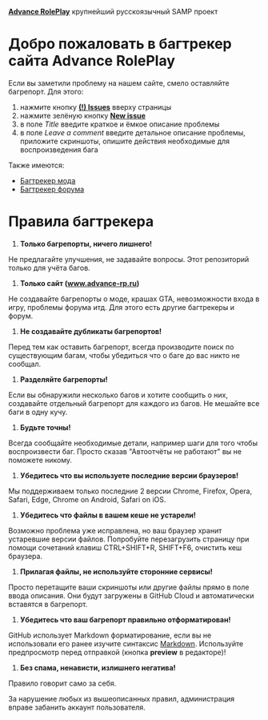 
**[Advance RolePlay](https://www.advance-rp.ru)** крупнейший русскоязычный SAMP проект

# Добро пожаловать в багтрекер сайта Advance RolePlay

Если вы заметили проблему на нашем сайте, смело оставляйте багрепорт. Для этого:

1. нажмите кнопку [**(!) Issues**](https://github.com/AdvanceRoleplay/site-bugs/issues) вверху страницы
2. нажмите зелёную кнопку [**New issue**](https://github.com/AdvanceRoleplay/site-bugs/issues/new)
3. в поле *Title* введите краткое и ёмкое описание проблемы
4. в поле *Leave a comment* введите детальное описание проблемы, приложите скриншоты, опишите действия необходимые для воспроизведения бага

Также имеются:

* [Багтрекер мода](https://github.com/AdvanceRoleplay/mods-bugs)
* [Багтрекер форума](https://github.com/AdvanceRoleplay/forum-bugs)


# Правила багтрекера

1. **Только багрепорты, ничего лишнего!**

  Не предлагайте улучшения, не задавайте вопросы. Этот репозиторий только для учёта багов.
    
1. **Только сайт (www.advance-rp.ru)**
   
  Не создавайте багрепорты о моде, крашах GTA, невозможности входа в игру, проблемы форума итд. Для этого есть другие багтрекеры и форум.

1. **Не создавайте дубликаты багрепортов!**

  Перед тем как оставить багрепорт, всегда производите поиск по существующим багам, чтобы убедиться что о баге до вас никто не сообщал.

1. **Разделяйте багрепорты!**

  Если вы обнаружили несколько багов и хотите сообщить о них, создавайте отдельный багрепорт для каждого из багов. Не мешайте все баги в одну кучу.

1. **Будьте точны!**

  Всегда сообщайте необходимые детали, например шаги для того чтобы воспроизвести баг. Просто сказав "Автоотчёты не работают" вы не поможете никому.

1. **Убедитесь что вы используете последние версии браузеров!**

  Мы поддерживаем только последние 2 версии Chrome, Firefox, Opera, Safari, Edge, Chrome on Android, Safari on iOS.
  
1. **Убедитесь что файлы в вашем кеше не устарели!**

  Возможно проблема уже исправлена, но ваш браузер хранит устаревшие версии файлов. Попробуйте перезагрузить страницу при помощи сочетаний клавиш CTRL+SHIFT+R, SHIFT+F6, очистить кеш браузера.

1. **Прилагая файлы, не используйте сторонние сервисы!**

  Просто перетащите ваши скриншоты или другие файлы прямо в поле ввода описания. Они будут загружены в GitHub Cloud и автоматически вставятся в багрепорт.

1. **Убедитесь что ваш багрепорт правильно отформатирован!**

  GitHub использует Markdown форматирование, если вы не использовали его ранее изучите синтаксис [Markdown](https://xakep.ru/2013/08/30/markdown-fisrt-steps/). Используйте предпросмотр перед отправкой (кнопка **preview** в редакторе)!

1. **Без спама, ненависти, излишнего негатива!**

  Правило говорит само за себя.
  
За нарушение любых из вышеописанных правил, администрация вправе забанить аккаунт пользователя.
